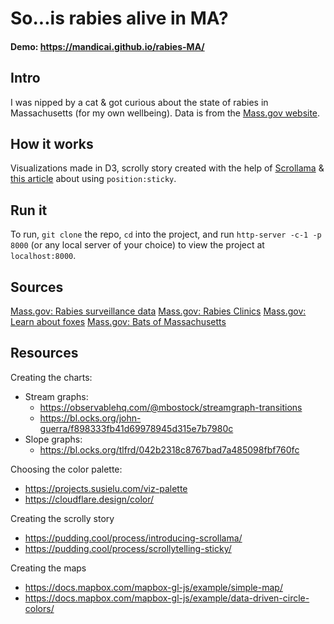 # So...is rabies alive in MA?
#### Demo: https://mandicai.github.io/rabies-MA/

## Intro
I was nipped by a cat & got curious about the state of rabies in Massachusetts (for my own wellbeing). Data is from the [Mass.gov website](https://www.mass.gov/lists/rabies-surveillance-data).

## How it works
Visualizations made in D3, scrolly story created with the help of [Scrollama](https://github.com/russellgoldenberg/scrollama) & [this article](https://pudding.cool/process/scrollytelling-sticky/) about using `position:sticky`.

## Run it
To run, `git clone` the repo, `cd` into the project, and run `http-server -c-1 -p 8000` (or any local server of your choice) to view the project at `localhost:8000`.

## Sources
[Mass.gov: Rabies surveillance data](https://www.mass.gov/lists/rabies-surveillance-data)
[Mass.gov: Rabies Clinics](https://www.mass.gov/service-details/rabies-clinics)
[Mass.gov: Learn about foxes](https://www.mass.gov/service-details/learn-about-foxes)
[Mass.gov: Bats of Massachusetts](https://www.mass.gov/service-details/bats-of-massachusetts)

## Resources
Creating the charts:
- Stream graphs:
  - https://observablehq.com/@mbostock/streamgraph-transitions
  - https://bl.ocks.org/john-guerra/f898333fb41d69978945d315e7b7980c
- Slope graphs:
  - https://bl.ocks.org/tlfrd/042b2318c8767bad7a485098fbf760fc

Choosing the color palette:
- https://projects.susielu.com/viz-palette
- https://cloudflare.design/color/

Creating the scrolly story
- https://pudding.cool/process/introducing-scrollama/
- https://pudding.cool/process/scrollytelling-sticky/

Creating the maps
- https://docs.mapbox.com/mapbox-gl-js/example/simple-map/
- https://docs.mapbox.com/mapbox-gl-js/example/data-driven-circle-colors/
